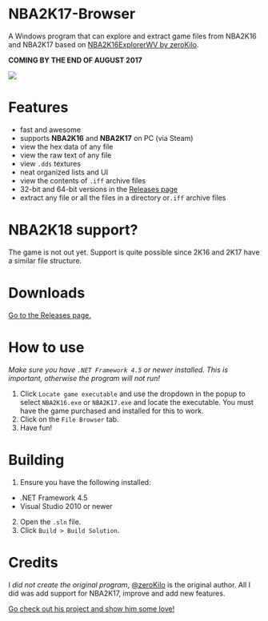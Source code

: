 # NBA2K17-Browser
A Windows program that can explore and extract game files from NBA2K16 and NBA2K17 based on [NBA2K16ExplorerWV by zeroKilo](https://github.com/zeroKilo/NBA2K16ExplorerWV).

**COMING BY THE END OF AUGUST 2017**

![](http://i.imgur.com/9T9YLDo.png)

# Features
- fast and awesome
- supports **NBA2K16** and **NBA2K17** on PC (via Steam)
- view the hex data of any file
- view the raw text of any file
- view `.dds` textures
- neat organized lists and UI
- view the contents of `.iff` archive files
- 32-bit and 64-bit versions in the [Releases page](https://github.com/theawesomecoder61/NBA2K17-Browser/releases)
- extract any file or all the files in a directory or`.iff` archive files

# NBA2K18 support?
The game is not out yet. Support is quite possible since 2K16 and 2K17 have a similar file structure.

# Downloads
[Go to the Releases page.](https://github.com/theawesomecoder61/NBA2K17-Browser/releases)

# How to use
*Make sure you have `.NET Framework 4.5` or newer installed. This is important, otherwise the program will not run!*
1. Click `Locate game executable` and use the dropdown in the popup to select `NBA2K16.exe` or `NBA2K17.exe` and locate the executable. You must have the game purchased and installed for this to work.
2. Click on the `File Browser` tab.
3. Have fun!

# Building
1. Ensure you have the following installed:
- .NET Framework 4.5
- Visual Studio 2010 or newer
2. Open the `.sln` file.
3. Click `Build > Build Solution`.

# Credits
I *did not create the original program*, [@zeroKilo](https://github.com/zeroKilo) is the original author. All I did was add support for NBA2K17, improve and add new features.

[Go check out his project and show him some love!](https://github.com/zeroKilo/NBA2K16ExplorerWV)
